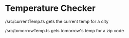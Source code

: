 # Temperature Checker


/src/currentTemp.ts gets the current temp for a city

/src/tomorrowTemp.ts gets tomorrow's temp for a zip code